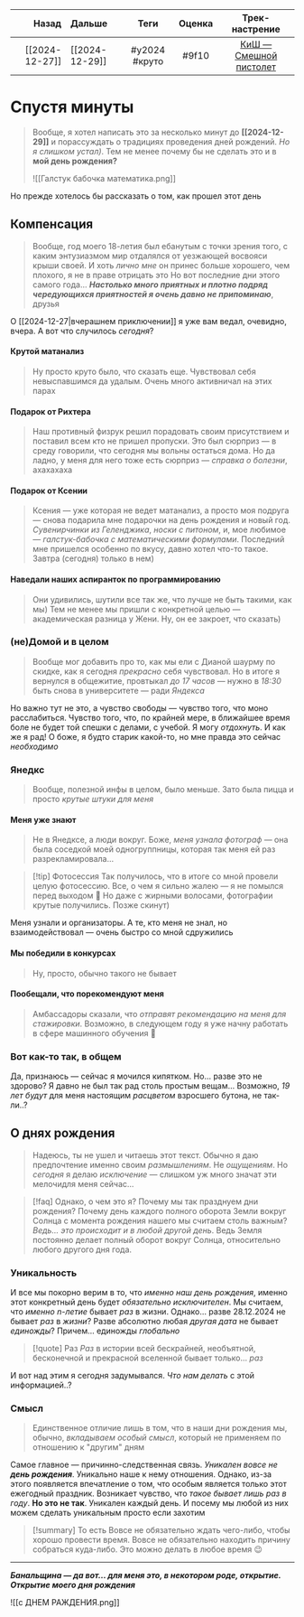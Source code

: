 |          Назад | Дальше         |     Теги      | Оценка |                            Трек-настрение                             |
| --------------:|:-------------- |:-------------:|:------:|:---------------------------------------------------------------------:|
| [[2024-12-27]] | [[2024-12-29]] | #y2024 #круто | #9f10 | [КиШ — Смешной пистолет](https://www.youtube.com/watch?v=civWATtXv5k) |

# Спустя минуты
> Вообще, я хотел написать это за несколько минут до **[[2024-12-29]]** и порассуждать о традициях проведения дней рождений. *Но я слишком устал)*. Тем не менее почему бы не сделать это и в **мой день рождения?**
> 
> ![[Галстук бабочка математика.png]]

Но прежде хотелось бы рассказать о том, как прошел этот день
## Компенсация
> Вообще, год моего 18-летия был ебанутым с точки зрения того, с каким энтузиазмом мир отдалялся от уезжающей восвояси крыши своей. И хоть *лично мне* он принес больше хорошего, чем плохого, я не в праве отрицать это
> Но вот последние дни этого самого года... ***Настолько много приятных и плотно подряд чередующихся приятностей я очень давно не припоминаю***, друзья

О [[2024-12-27|вчерашнем приключении]] я уже вам ведал, очевидно, вчера. А вот что случилось *сегодня*?
#### Крутой матанализ
> Ну просто круто было, что сказать еще. Чувствовал себя невыспавшимся да удалым. Очень много активничал на этих парах

#### Подарок от Рихтера
> Наш противный физрук решил порадовать своим присутствием и поставил всем кто не пришел пропуски. Это был сюрприз — в среду говорили, что сегодня мы вольны остаться дома. Но да ладно, у меня для него тоже есть сюрприз — *справка о болезни*, ахахахаха

#### Подарок от Ксении
> Ксения — уже которая не ведет матанализ, а просто моя подруга — снова подарила мне подарочки на день рождения и новый год. *Сувенирчинки из Геленджика*, *носки с питоном*, и, мое любимое — *галстук-бабочка с математическими формулами*. Последний мне пришелся особенно по вкусу, давно хотел что-то такое. Завтра (сегодня) только в нем)

#### Наведали наших аспиранток по программированию
> Они удивились, шутили все так же, что лучше не быть такими, как мы) Тем не менее мы пришли с конкретной целью — академическая разница у Жени. Ну, он ее закроет, что сказать)

### (не)Домой и в целом
> Вообще мог добавить про то, как мы ели с Дианой шаурму по скидке, как я сегодня *прекрасно* себя чувствовал. Но в итоге я вернулся в общежитие, провтыкал *до 17 часов* — нужно в *18:30* быть снова в университете — ради *Яндекса*

Но важно тут не это, а чувство свободы — чувство того, что моно расслабиться. Чувство того, что, по крайней мере, в ближайшее время боле не будет той спешки с делами, с учебой. Я могу *отдохнуть*. И как же я рад! О боже, я будто старик какой-то, но мне правда это сейчас *необходимо*

### Янедкс
> Вообще, полезной инфы в целом, было меньше. Зато была пицца и просто *крутые штуки для меня*

#### Меня уже знают
> Не в Янедксе, а люди вокруг. Боже, *меня узнала фотограф* — она была соседкой моей одногруппницы, которая так меня ей раз разрекламировала...

> [!tip] Фотосессия
> Так получилось, что в итоге со мной провели целую фотосессию. Все, о чем я сильно жалею — я не помылся перед выходом 🥲
> Но даже с жирными волосами, фотографии крутые получились. Позже скинут)

Меня узнали и организаторы. А те, кто меня не знал, но взаимодействовал — очень быстро со мной сдружились

#### Мы победили в конкурсах
> Ну, просто, обычно такого не бывает

#### Пообещали, что порекомендуют меня
> Амбассадоры сказали, что *отправят рекомендацию на меня для стажировки*. Возможно, в следующем году я уже начну работать в сфере машинного обучения 🤖

### Вот как-то так, в общем
Да, признаюсь — сейчас я мочился кипятком. Но... разве это не здорово? Я давно не был так рад столь простым вещам... Возможно, *19 лет будут* для меня настоящим *расцветом* взросшего бутона, не так-ли..?

## О днях рождения
> Надеюсь, ты не ушел и читаешь этот текст. Обычно я даю предпочтение именно своим *размышлениям*. Не *ощущениям*. Но *сегодня* я делаю *исключение* — слишком уж много значат эти мелочидля меня сейчас...

> [!faq] Однако, о чем это я?
> Почему мы так празднуем дни рождения? Почему день каждого полного оборота Земли вокруг Солнца с момента рождения нашего мы считаем столь важным? *Ведь... это происходит и в любой другой день*. Ведь Земля постоянно делает полный оборот вокруг Солнца, относительно любого другого дня года.

### Уникальность
И все мы покорно верим в то, что *именно наш день рождения*, именно этот конкретный день будет *обязательно исключителен*. Мы считаем, что *именно n-летие* бывает *раз* в жизни. Однако... разве 28.12.2024 не бывает *раз* в *жизни*? Разве абсолютно любая *другая дата* не бывает *единожды*? Причем... единожды *глобально*

> [!quote] Раз
> *Раз* в истории всей бескрайней, необъятной, бесконечной и прекрасной вселенной бывает только... *раз*

И вот над этим я сегодня задумывался. *Что нам делать* с этой информацией..? 

### Смысл
> Единственное отличие лишь в том, что в наши дни рождения мы, обычно, *вкладываем особый смысл*, который не применяем по отношению к "другим" дням

Самое главное — причинно-следственная связь. *Уникален вовсе не **день рождения***. Уникально наше к нему отношения. Однако, из-за этого появляется впечатление о том, что особым является только этот ежегодный праздник. Возникает чувство, что *такое бывает лишь раз в году*. **Но это не так**. Уникален каждый день. И посему мы любой из них можем сделать уникальным просто если захотим

> [!summary] То есть
> Вовсе не обязательно ждать чего-либо, чтобы хорошо провести время. Вовсе не обязательно находить причину собраться куда-либо. Это можно делать в любое время 😉

---

***Банальщина — да вот... для меня это, в некотором роде, открытие. Открытие моего дня рождения***

![[с ДНЕМ РАЖДЕНИЯ.png]]